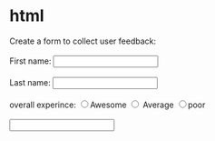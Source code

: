 # html
<!DOCTYPE html>
<html>
    <head>
        <title>Batman</title>
        <meta charset="UTF-8">
    </head>
    <body>
<form>
Create a form to collect user feedback:
<br>
<br>
    First name:
    <input type="text"name="first name">
    <br>
    <br>
    Last name:
    <input type="text" name="last name"><br> <br>
    overall experince: <input type="radio"name="awesome">Awesome 
    <input type="radio"name="Average"> Average
    <input type="radio"name=" poor">poor<br><br>
    <input type="text"name="text" width="40" height="55">
    </form>
    </body>
</html>
